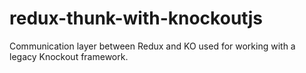 # redux-thunk-with-knockoutjs
Communication layer between Redux and KO used for working with a legacy Knockout framework.
